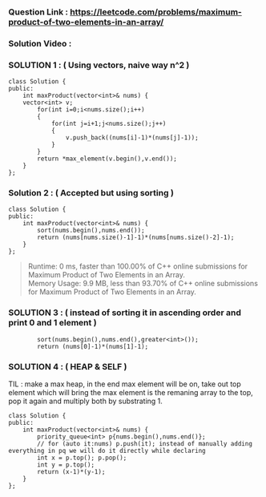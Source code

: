 ### Question Link : https://leetcode.com/problems/maximum-product-of-two-elements-in-an-array/

### Solution Video : 

### SOLUTION 1 : ( Using vectors, naive way n^2 ) 

```
class Solution {
public:
    int maxProduct(vector<int>& nums) {
    vector<int> v;
        for(int i=0;i<nums.size();i++)
        {
            for(int j=i+1;j<nums.size();j++)
            {
                v.push_back((nums[i]-1)*(nums[j]-1));
            }
        }
        return *max_element(v.begin(),v.end());
    }
};
```


### Solution 2 : ( Accepted but using sorting )

```
class Solution {
public:
    int maxProduct(vector<int>& nums) {
        sort(nums.begin(),nums.end());
        return (nums[nums.size()-1]-1)*(nums[nums.size()-2]-1);
    }
};
```

> Runtime: 0 ms, faster than 100.00% of C++ online submissions for Maximum Product of Two Elements in an Array. <br>
> Memory Usage: 9.9 MB, less than 93.70% of C++ online submissions for Maximum Product of Two Elements in an Array.

### SOLUTION 3 : ( instead of sorting it in ascending order and print 0 and 1 element ) 

```
        sort(nums.begin(),nums.end(),greater<int>());
        return (nums[0]-1)*(nums[1]-1);
```

### SOLUTION 4 : ( HEAP & SELF )

TIL : make a max heap, in the end max element will be on, take out top element which will bring the max element is the remaning array to the top, pop it again and multiply both by substrating 1.

```
class Solution {
public:
    int maxProduct(vector<int>& nums) {
        priority_queue<int> p{nums.begin(),nums.end()};
        // for (auto it:nums) p.push(it); instead of manually adding everything in pq we will do it directly while declaring 
        int x = p.top(); p.pop();
        int y = p.top(); 
        return (x-1)*(y-1);
    }
};

```